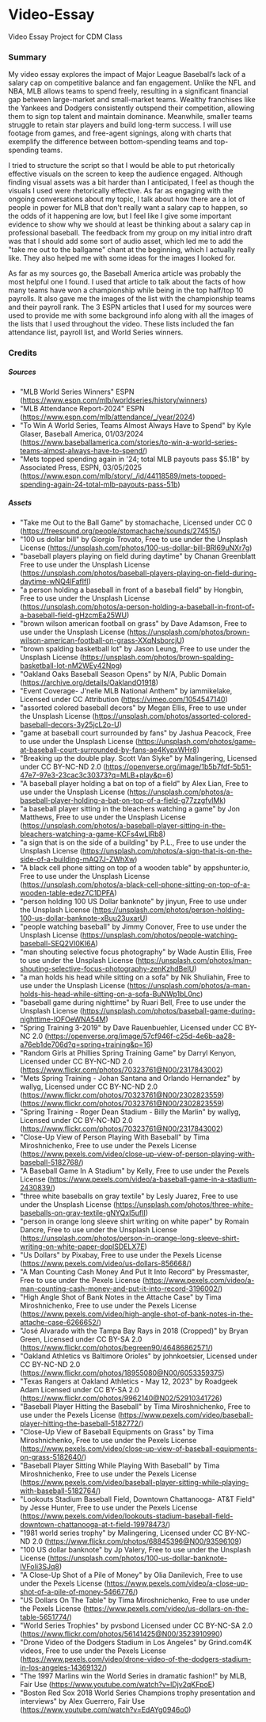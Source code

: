 # Video-Essay
 Video Essay Project for CDM Class

### Summary 
My video essay explores the impact of Major League Baseball’s lack of a salary cap on competitive balance and fan engagement. Unlike the NFL and NBA, MLB allows teams to spend freely, resulting in a significant financial gap between large-market and small-market teams. Wealthy franchises like the Yankees and Dodgers consistently outspend their competition, allowing them to sign top talent and maintain dominance. Meanwhile, smaller teams struggle to retain star players and build long-term success. I will use footage from games, and free-agent signings, along with charts that exemplify the difference between bottom-spending teams and top-spending teams. 

I tried to structure the script so that I would be able to put rhetorically effective visuals on the screen to keep the audience engaged. Although finding visual assets was a bit harder than I anticipated, I feel as though the visuals I used were rhetorically effective. As far as engaging with the ongoing conversations about my topic, I talk about how there are a lot of people in power for MLB that don't really want a salary cap to happen, so the odds of it happening are low, but I feel like I give some important evidence to show why we should at least be thinking about a salary cap in professional baseball. The feedback from my group on my initial intro draft was that I should add some sort of audio asset, which led me to add the "take me out to the ballgame" chant at the beginning, which I actually really like. They also helped me with some ideas for the images I looked for.

As far as my sources go, the Baseball America article was probably the most helpful one I found. I used that article to talk about the facts of how many teams have won a championship while being in the top half/top 10 payrolls. It also gave me the images of the list with the championship teams and their payroll rank. The 3 ESPN articles that I used for my sources were used to provide me with some background info along with all the images of the lists that I used throughout the video. These lists included the fan attendance list, payroll list, and World Series winners. 

### Credits

##### Sources
* "MLB World Series Winners" ESPN (https://www.espn.com/mlb/worldseries/history/winners)
* "MLB Attendance Report-2024" ESPN (https://www.espn.com/mlb/attendance/_/year/2024)
* "To Win A World Series, Teams Almost Always Have to Spend" by Kyle Glaser, Baseball America, 01/03/2024 (https://www.baseballamerica.com/stories/to-win-a-world-series-teams-almost-always-have-to-spend/)
* "Mets topped spending again in '24; total MLB payouts pass $5.1B" by Associated Press, ESPN, 03/05/2025 (https://www.espn.com/mlb/story/_/id/44118589/mets-topped-spending-again-24-total-mlb-payouts-pass-51b)

##### Assets 
* "Take me Out to the Ball Game" by stomachache, Licensed under CC 0 (https://freesound.org/people/stomachache/sounds/274515/)
* "100 us dollar bill" by Giorgio Trovato, Free to use under the Unsplash License (https://unsplash.com/photos/100-us-dollar-bill-BRl69uNXr7g)
* "baseball players playing on field during daytime" by Chanan Greenblatt Free to use under the Unsplash License (https://unsplash.com/photos/baseball-players-playing-on-field-during-daytime-wNQ4lFafIfI)
* "a person holding a baseball in front of a baseball field" by Hongbin, Free to use under the Unsplash License (https://unsplash.com/photos/a-person-holding-a-baseball-in-front-of-a-baseball-field-gHzcmEa25WU)
* "brown wilson american football on grass" by Dave Adamson, Free to use under the Unsplash License (https://unsplash.com/photos/brown-wilson-american-football-on-grass-XXqNsborcjU)
* "brown spalding basketball lot" by Jason Leung, Free to use under the Unsplash License (https://unsplash.com/photos/brown-spalding-basketball-lot-nM2WEy42Npg)
* "Oakland Oaks Baseball Season Opens" by N/A, Public Domain (https://archive.org/details/OaklandO1918)
* "Event Coverage- J'nelle MLB National Anthem" by iammikelake, Licensed under CC Attribution (https://vimeo.com/1054547140)
* "assorted colored baseball decors" by Megan Ellis, Free to use under the Unsplash License (https://unsplash.com/photos/assorted-colored-baseball-decors-3y25jcL2o-U)
* "game at baseball court surrounded by fans" by Jashua Peacock, Free to use under the Unsplash License (https://unsplash.com/photos/game-at-baseball-court-surrounded-by-fans-ae4KypxWHr8)
* "Breaking up the double play. Scott Van Slyke" by Malingering, Licensed under CC BY-NC-ND 2.0 (https://openverse.org/image/1b5b7fdf-5b51-47e7-97e3-23cac3c30373?q=MLB+play&p=6)
* "A baseball player holding a bat on top of a field" by Alex Lian, Free to use under the Unsplash License (https://unsplash.com/photos/a-baseball-player-holding-a-bat-on-top-of-a-field-g77zzgfvlMk)
* "a baseball player sitting in the bleachers watching a game" by Jon Matthews, Free to use under the Unsplash License (https://unsplash.com/photos/a-baseball-player-sitting-in-the-bleachers-watching-a-game-KCFs4wLlRb8)
* "a sign that is on the side of a building" by P.L., Free to use under the Unsplash License (https://unsplash.com/photos/a-sign-that-is-on-the-side-of-a-building-mAQ7J-ZWhXw)
* "A black cell phone sitting on top of a wooden table" by appshunter.io, Free to use under the Unsplash License (https://unsplash.com/photos/a-black-cell-phone-sitting-on-top-of-a-wooden-table-edez7C1DPFA)
* "person holding 100 US Dollar banknote" by jinyun, Free to use under the Unsplash License (https://unsplash.com/photos/person-holding-100-us-dollar-banknote-xBuu23uxarU)
* "people watching baseball" by Jimmy Conover, Free to use under the Unsplash License (https://unsplash.com/photos/people-watching-baseball-SEQ2VI0KI6A)
* "man shouting selective focus photography" by Wade Austin Ellis, Free to use under the Unsplash License (https://unsplash.com/photos/man-shouting-selective-focus-photography-zenKzhdBeIU)
* "a man holds his head while sitting on a sofa" by Nik Shuliahin, Free to use under the Unsplash License (https://unsplash.com/photos/a-man-holds-his-head-while-sitting-on-a-sofa-BuNWp1bL0nc)
* "baseball game during nighttime" by Ruari Bell, Free to use under the Unsplash License (https://unsplash.com/photos/baseball-game-during-nighttime-IOFOeWNA54M)
* "Spring Training 3-2019" by Dave Rauenbuehler, Licensed under CC BY-NC 2.0 (https://openverse.org/image/57cf946f-c25d-4e6b-aa28-a76eb1de706d?q=spring+training&p=16)
* "Random Girls at Phillies Spring Training Game" by Darryl Kenyon, Licensed under CC BY-NC-ND 2.0 (https://www.flickr.com/photos/70323761@N00/2317843002)
* "Mets Spring Training - Johan Santana and Orlando Hernandez" by wallyg, Licensed under CC BY-NC-ND 2.0 (https://www.flickr.com/photos/70323761@N00/2302823559)
(https://www.flickr.com/photos/70323761@N00/2302823559)
* "Spring Training - Roger Dean Stadium - Billy the Marlin" by wallyg, Licensed under CC BY-NC-ND 2.0 (https://www.flickr.com/photos/70323761@N00/2317843002)
* "Close-Up View of Person Playing With Baseball" by Tima Miroshnichenko, Free to use under the Pexels License (https://www.pexels.com/video/close-up-view-of-person-playing-with-baseball-5182768/)
* "A Baseball Game In A Stadium" by Kelly, Free to use under the Pexels License (https://www.pexels.com/video/a-baseball-game-in-a-stadium-2430839/)
* "three white baseballs on gray textile" by Lesly Juarez, Free to use under the Unsplash License (https://unsplash.com/photos/three-white-baseballs-on-gray-textile-gNYQxI5ufII)
* "person in orange long sleeve shirt writing on white paper" by Romain Dancre, Free to use under the Unsplash License (https://unsplash.com/photos/person-in-orange-long-sleeve-shirt-writing-on-white-paper-doplSDELX7E)
* "Us Dollars" by Pixabay, Free to use under the Pexels License (https://www.pexels.com/video/us-dollars-856668/)
* "A Man Counting Cash Money And Put It Into Record" by Pressmaster, Free to use under the Pexels License (https://www.pexels.com/video/a-man-counting-cash-money-and-put-it-into-record-3196002/)
* "High Angle Shot of Bank Notes in the Attache Case" by Tima Miroshnichenko, Free to use under the Pexels License (https://www.pexels.com/video/high-angle-shot-of-bank-notes-in-the-attache-case-6266652/)
* "José Alvarado with the Tampa Bay Rays in 2018 (Cropped)" by Bryan Green, Licensed under CC BY-SA 2.0 (https://www.flickr.com/photos/begreen90/46486862571/)
* "Oakland Athletics vs Baltimore Orioles" by johnkoetsier, Licensed under CC BY-NC-ND 2.0 (https://www.flickr.com/photos/18955080@N00/6053359375)
* "Texas Rangers at Oakland Athletics - May 12, 2023" by Roadgeek Adam Licensed under CC BY-SA 2.0 (https://www.flickr.com/photos/9962140@N02/52910341726)
* "Baseball Player Hitting the Baseball" by Tima Miroshnichenko, Free to use under the Pexels License (https://www.pexels.com/video/baseball-player-hitting-the-baseball-5182772/)
* "Close-Up View of Baseball Equipments on Grass" by Tima Miroshnichenko, Free to use under the Pexels License (https://www.pexels.com/video/close-up-view-of-baseball-equipments-on-grass-5182640/)
* "Baseball Player Sitting While Playing With Baseball" by Tima Miroshnichenko, Free to use under the Pexels License (https://www.pexels.com/video/baseball-player-sitting-while-playing-with-baseball-5182764/)
* "Lookouts Stadium Baseball Field, Downtown Chattanooga- AT&T Field" by Jesse Hunter, Free to use under the Pexels License (https://www.pexels.com/video/lookouts-stadium-baseball-field-downtown-chattanooga-at-t-field-19978473/)
* "1981 world series trophy" by Malingering, Licensed under CC BY-NC-ND 2.0 (https://www.flickr.com/photos/68845396@N00/93596109)
* "100 US dollar banknote" by Jp Valery, Free to use under the Unsplash License (https://unsplash.com/photos/100-us-dollar-banknote-lVFoIi3SJq8)
* "A Close-Up Shot of a Pile of Money" by Olia Danilevich, Free to use under the Pexels License (https://www.pexels.com/video/a-close-up-shot-of-a-pile-of-money-5466776/)
* "US Dollars On The Table" by Tima Miroshnichenko, Free to use under the Pexels License (https://www.pexels.com/video/us-dollars-on-the-table-5651774/)
* "World Series Trophies" by pvsbond Licensed under CC BY-NC-SA 2.0 (https://www.flickr.com/photos/56141425@N00/3523910990)
* "Drone Video of the Dodgers Stadium in Los Angeles" by Grind.com4K videos, Free to use under the Pexels License (https://www.pexels.com/video/drone-video-of-the-dodgers-stadium-in-los-angeles-14369132/)
* "The 1997 Marlins win the World Series in dramatic fashion!" by MLB, Fair Use (https://www.youtube.com/watch?v=lDjv2qKFpoE)
* "Boston Red Sox 2018 World Series Champions trophy presentation and interviews" by Alex Guerrero, Fair Use (https://www.youtube.com/watch?v=EdAYg0946o0)

